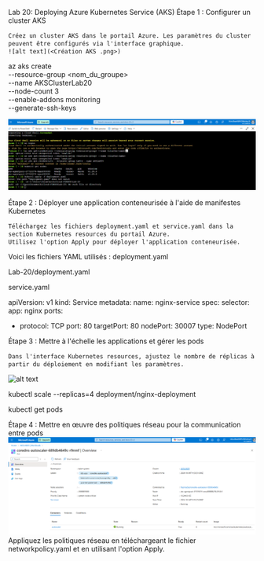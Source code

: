 Lab 20: Deploying Azure Kubernetes Service (AKS)
Étape 1 : Configurer un cluster AKS

    Créez un cluster AKS dans le portail Azure. Les paramètres du cluster peuvent être configurés via l'interface graphique.
    ![alt text](<Création AKS .png>)


az aks create \
  --resource-group <nom_du_groupe> \
  --name AKSClusterLab20 \
  --node-count 3 \
  --enable-addons monitoring \
  --generate-ssh-keys

  ![alt text](CLI.png)

Étape 2 : Déployer une application conteneurisée à l'aide de manifestes Kubernetes

    Téléchargez les fichiers deployment.yaml et service.yaml dans la section Kubernetes resources du portail Azure.
    Utilisez l'option Apply pour déployer l'application conteneurisée.

Voici les fichiers YAML utilisés :
deployment.yaml

Lab-20/deployment.yaml

service.yaml

apiVersion: v1
kind: Service
metadata:
  name: nginx-service
spec:
  selector:
    app: nginx
  ports:
  - protocol: TCP
    port: 80
    targetPort: 80
    nodePort: 30007
  type: NodePort

Étape 3 : Mettre à l'échelle les applications et gérer les pods

    Dans l'interface Kubernetes resources, ajustez le nombre de réplicas à partir du déploiement en modifiant les paramètres.

![alt text](<Déploiement avec aml.png>)


kubectl scale --replicas=4 deployment/nginx-deployment

kubectl get pods

Étape 4 : Mettre en œuvre des politiques réseau pour la communication entre pods
    ![alt text](<Checking pods.png>)
    Appliquez les politiques réseau en téléchargeant le fichier networkpolicy.yaml et en utilisant l'option Apply.
